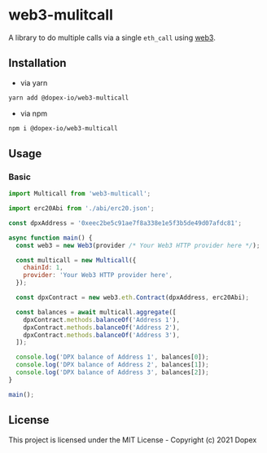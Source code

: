 # web3-mulitcall

A library to do multiple calls via a single `eth_call` using [web3](https://github.com/ChainSafe/web3.js).

## Installation

- via yarn

```bash
yarn add @dopex-io/web3-multicall
```

- via npm

```bash
npm i @dopex-io/web3-multicall
```

## Usage

### Basic

```js
import Multicall from 'web3-multicall';

import erc20Abi from './abi/erc20.json';

const dpxAddress = '0xeec2be5c91ae7f8a338e1e5f3b5de49d07afdc81';

async function main() {
  const web3 = new Web3(provider /* Your Web3 HTTP provider here */);

  const multicall = new Multicall({
    chainId: 1,
    provider: 'Your Web3 HTTP provider here',
  });

  const dpxContract = new web3.eth.Contract(dpxAddress, erc20Abi);

  const balances = await multicall.aggregate([
    dpxContract.methods.balanceOf('Address 1'),
    dpxContract.methods.balanceOf('Address 2'),
    dpxContract.methods.balanceOf('Address 3'),
  ]);

  console.log('DPX balance of Address 1', balances[0]);
  console.log('DPX balance of Address 2', balances[1]);
  console.log('DPX balance of Address 3', balances[2]);
}

main();
```

## License

This project is licensed under the MIT License - Copyright (c) 2021 Dopex
